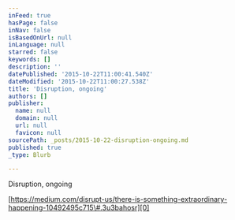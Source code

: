 ```yaml
---
inFeed: true
hasPage: false
inNav: false
isBasedOnUrl: null
inLanguage: null
starred: false
keywords: []
description: ''
datePublished: '2015-10-22T11:00:41.540Z'
dateModified: '2015-10-22T11:00:27.538Z'
title: 'Disruption, ongoing'
authors: []
publisher:
  name: null
  domain: null
  url: null
  favicon: null
sourcePath: _posts/2015-10-22-disruption-ongoing.md
published: true
_type: Blurb

---
```

Disruption, ongoing

[https://medium.com/disrupt-us/there-is-something-extraordinary-happening-10492495c715\#.3u3bahosr][0]

[0]: https://medium.com/disrupt-us/there-is-something-extraordinary-happening-10492495c715#.3u3bahosr